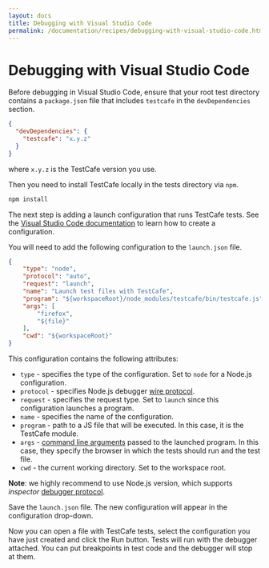 ```yaml
---
layout: docs
title: Debugging with Visual Studio Code
permalink: /documentation/recipes/debugging-with-visual-studio-code.html
---
```

# Debugging with Visual Studio Code

Before debugging in Visual Studio Code, ensure that your root test directory contains a `package.json` file that includes `testcafe` in the `devDependencies` section.

```json
{
  "devDependencies": {
    "testcafe": "x.y.z"
  }
}
```

where `x.y.z` is the TestCafe version you use.

Then you need to install TestCafe locally in the tests directory via `npm`.

```sh
npm install
```

The next step is adding a launch configuration that runs TestCafe tests. See the [Visual Studio Code documentation](https://code.visualstudio.com/docs/editor/debugging#_launch-configurations) to learn how to create a configuration.

You will need to add the following configuration to the `launch.json` file.

```json
{
    "type": "node",
    "protocol": "auto",
    "request": "launch",
    "name": "Launch test files with TestCafe",
    "program": "${workspaceRoot}/node_modules/testcafe/bin/testcafe.js",
    "args": [
        "firefox",
        "${file}"
    ],
    "cwd": "${workspaceRoot}"
}
```

This configuration contains the following attributes:

* `type` - specifies the type of the configuration. Set to `node` for a Node.js configuration.
* `protocol` - specifies Node.js debugger [wire protocol](https://code.visualstudio.com/docs/nodejs/nodejs-debugging#_supported-nodelike-runtimes). 
* `request` - specifies the request type. Set to `launch` since this configuration launches a program.
* `name` - specifies the name of the configuration.
* `program` - path to a JS file that will be executed. In this case, it is the TestCafe module.
* `args` - [command line arguments](../using-testcafe/command-line-interface.md) passed to the launched program. In this case, they specify the browser in which the tests should run and the test file.
* `cwd` - the current working directory. Set to the workspace root.

**Note**: we highly recommend to use Node.js version, which supports *inspector* [debugger protocol](https://code.visualstudio.com/docs/nodejs/nodejs-debugging#_supported-nodelike-runtimes).

Save the `launch.json` file. The new configuration will appear in the configuration drop-down.

Now you can open a file with TestCafe tests, select the configuration you have just created and click the Run button.
Tests will run with the debugger attached. You can put breakpoints in test code and the debugger will stop at them.
